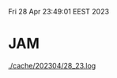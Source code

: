 Fri 28 Apr 23:49:01 EEST 2023
# JAM
<a href='./cache/202304/28_23.log'>./cache/202304/28_23.log</a>
